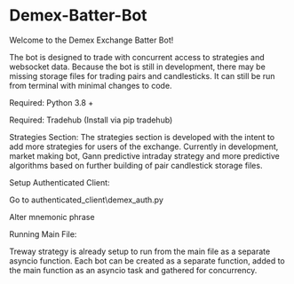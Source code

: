 # Demex-Batter-Bot

Welcome to the Demex Exchange Batter Bot!

The bot is designed to trade with concurrent access to strategies and websocket data. Because the bot is still in development, there may be missing storage files for trading pairs and candlesticks.  It can still be run from terminal with minimal changes to code.

Required: Python 3.8 +

Required: Tradehub (Install via pip tradehub)

Strategies Section:
The strategies section is developed with the intent to add more strategies for users of the exchange.  Currently in development, market making bot, Gann predictive intraday strategy and more predictive algorithms based on further building of pair candlestick storage files.

Setup Authenticated Client:

Go to authenticated_client\demex_auth.py

Alter mnemonic phrase

Running Main File:

Treway strategy is already setup to run from the main file as a separate asyncio function. Each bot can be created as a separate function, added to the main function as an asyncio task and gathered for concurrency.
